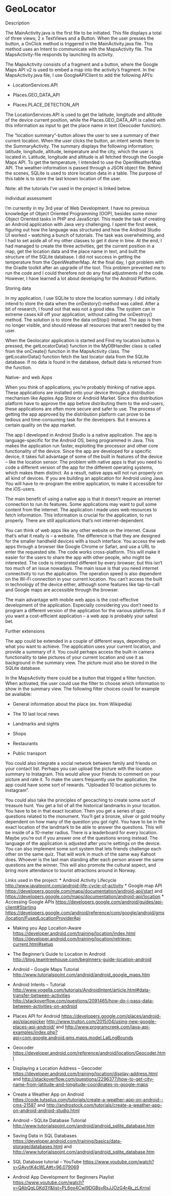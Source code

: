 # GeoLocator

Description

The MainActivity.java is the first file to be initiated. This file displays a total of three views; 2 x TextViews and a Button. When the user presses the button, a OnClick method is triggered in the MainActivity.java file. This method uses an Intent to communicate with the MapsActivity file. The MapsActivity-file responds by launching its activity.

The MapsActivity consists of a fragment and a button, where the Google Maps API v2 is used to embed a map into the activity’s fragment. In the MapsActivity.java file, I use GoogleAPIClient to add the following API’s:

* LocationServices.API

* Places.GEO_DATA_API

* Places.PLACE_DETECTION_API

The LocationServices.API is used to get the latitude, longitude and altitude of the device current position, while the Places.GEO_DATA_API is called with this information as input to get the place name in text (Geocoder function).

The “location summary”-button allows the user to see a summary of their current location. When the user clicks the button, an intent sends them to the SummaryActivity. The summary displays the following information; latitude, longitude, altitude, temperature and the city, which the user is located in. Latitude, longitude and altitude is all fetched through the Google Maps API. To get the temperature, I intended to use the OpenWeatherMap API. The weather-information is passed through a JSON object file. Behind the scenes, SQLite is used to store location data in a table. The purpose of this table is to store the last known location of the user.

Note: all the tutorials I’ve used in the project is linked below.

Individual assessment

I’m currently in my 3rd year of Web Development. I have no previous knowledge of Object Oriented Programming (OOP), besides some minor Object Oriented tasks in PHP and JavaScript. This made the task of creating an Android application with Java very challenging. I spent the first week, figuring out how the language was structured and how the Android Studio UI worked – watching a bunch of tutorials. The task was overwhelming, and I had to set aside all of my other classes to get it done in time. At the end, I had managed to create the three activities, get the current position in a map, get the location data and the place name in text, and built the structure of the SQLite database. I did not success in getting the temperature from the OpenWeatherMap. At the final day, I got problem with the Gradle toolkit after an upgrade of the tool. This problem prevented me to run the code and I could therefore not do any final adjustments of the code. However, I have learned a lot about developing for the Android Platform.

Storing data

In my application, I use SQLite to store the location summary. I did initially intend to store the data when the onDestory()-method was called. After a bit of research, I found out that was not a good idea. The system can in extreme cases kill off your application, without calling the onDestroy() method. The solution is to store the data onStop() instead. The app is then no longer visible, and should release all resources that aren’t needed by the user.

When the Geolocator application is started and Find my location button is pressed, the getLocatorData() function in the MyDBHandler class is called from the onCreate() function in the MapsActivity class. The getLocatorData() function fetch the last locator data from the SQLite database. If no data is found in the database, default data is returned from the function.

Native- and web Apps

When you think of applications, you’re probably thinking of native apps. These applications are installed onto your device through a distribution mechanism like Apples App Store or Android Market. Since this distribution platform have to approve the app before distributing them to the end-users, these applications are often more secure and safer to use. The process of getting the app approved by the distribution platform can prove to be tedious and time-consuming task for the developers. But it ensures a certain quality on the app market.

The app I developed in Android Studio is a native application. The app is language-specific for the Android OS, being programmed in Java. This makes the application run faster, exploiting the processor and other core functionality of the device. Since the app are developed for a specific device, it takes full advantage of some of the built in features of the device – like the location sensor. The problem with native apps is that you need to code a different version of the app for the different operating systems, which makes them distinct. As a result, native apps will not run properly on all kind of devices. If you are building an application for Android using Java. You will have to re-program the entire application, to make it accessible for the iOS-users.

The main benefit of using a native app is that it doesn’t require an internet connection to run its features. Some applications may want to pull some content from the internet. The application I made uses web resources to fetch information. This information is crucial for the application, to run properly. There are still applications that’s not internet-dependent.

You can think of web apps like any other website on the internet. Cause that’s what it really is – a website. The difference is that they are designed for the smaller handheld devices with a touch interface. You access the web apps through a browser like Google Chrome or Safari, and use a URL to enter the requested site. The code works cross-platform. This will make it easier for the users to share the app with other people, who might be interested. The code is interpreted different by every browser, but this isn’t too much of an issue nowadays. The main issue is that you need internet connectivity to run the application. The operation speed is also dependent on the Wi-Fi connection in your current location. You can’t access the built in technology of the device either, although some features like tap-to-call and Google maps are accessible through the browser.

The main advantage with mobile web apps is the cost-effective development of the application. Especially considering you don’t need to program a different version of the application for the various platforms. So if you want a cost-efficient application – a web app is probably your safest bet.

Further extensions

The app could be extended in a couple of different ways, depending on what you want to achieve. The application uses your current location, and provide a summary of it. You could perhaps access the built-in camera functionality to take pictures of your current location and use it as background in the summary view. The picture must also be stored in the SQLite database.

In the MapsActivity there could be a button that trigged a filter function. When activated, the user could use the filter to choose which information to show in the summary view. The following filter choices could for example be available:

* General information about the place (ex. from Wikipedia)

* The 10 last local news

* Landmarks and sights

* Shops

* Restaurants

* Public transport

You could also integrate a social network between family and friends on your contact list. Perhaps you can upload the picture with the location summary to Instagram. This would allow your friends to comment on your picture and rate it. To make the users frequently use the application, the app could have some sort of rewards. “Uploaded 10 location pictures to Instagram”.

You could also take the principles of geocaching to create some sort of treasure hunt. You get a list of all the historical landmarks in your location. You have to be in that exact location. Then you get a series of quiz questions related to the monument. You’ll get a bronze, silver or gold trophy dependent on how many of the question you got right. You have to be in the exact location of the landmark to be able to answer the questions. This will be inside of a 10-meter radius. There is a leaderboard for every location. Maybe you’re out if you answer one of the questions wrong instead. The language of the application is adjusted after you’re settings on the device. You can also implement some sort system that lets friends challenge each other on the same quiz. That will work in much of the same way Kahoot does. Whoever is the last man standing after each person answer the same questions are the winner. This will also promote the cultural aspect, and bring more attendance to tourist attractions around in Norway.

Links used in the project: * Android Activity Lifecycle http://www.javatpoint.com/android-life-cycle-of-activity * Google map API https://developers.google.com/maps/documentation/android-api/start and https://developers.google.com/maps/documentation/android-api/location * Accessing Google APIs https://developers.google.com/android/guides/api-client#Starting https://developers.google.com/android/reference/com/google/android/gms/location/FusedLocationProviderApi

* Making you App Location-Aware https://developer.android.com/training/location/index.html https://developer.android.com/training/location/retrieve-current.html#setup

* The Beginner’s Guide to Location in Android http://blog.teamtreehouse.com/beginners-guide-location-android

* Android – Google Maps Tutorial http://www.tutorialspoint.com/android/android_google_maps.htm

* Android Intents – Tutorial http://www.vogella.com/tutorials/AndroidIntent/article.html#data-transfer-between-activities http://stackoverflow.com/questions/2091465/how-do-i-pass-data-between-activities-on-android

* Places API for Android https://developers.google.com/places/android-api/placepicker http://www.truiton.com/2015/04/using-new-google-places-api-android/ and http://www.programcreek.com/java-api-examples/index.php?api=com.google.android.gms.maps.model.LatLngBounds

* Geocoder https://developer.android.com/reference/android/location/Geocoder.html

* Displaying a Location Address – Geocoder https://developer.android.com/training/location/display-address.html and http://stackoverflow.com/questions/2296377/how-to-get-city-name-from-latitude-and-longitude-coordinates-in-google-maps

* Create a Weather App on Android https://code.tutsplus.com/tutorials/create-a-weather-app-on-android--cms-21587 and http://androstock.com/tutorials/create-a-weather-app-on-android-android-studio.html

* Android – SQLite Database Tutorial http://www.tutorialspoint.com/android/android_sqlite_database.htm

* Saving Data in SQL Databases https://developer.android.com/training/basics/data-storage/databases.html and http://www.tutorialspoint.com/android/android_sqlite_database.htm

* SQL Database tutorial – YouTube https://www.youtube.com/watch?v=GAyvtK4cWLA#t=96.079069

* Android App Development for Beginners Playlist https://www.youtube.com/watch?v=QAbQgLGKd3Y&list=PL6gx4Cwl9DGBsvRxJJOzG4r4k_zLKrnxl